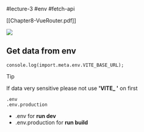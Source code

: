 #lecture-3 
#env #fetch-api 

[[Chapter8-VueRouter.pdf]] 

![](https://i.imgur.com/RM6bMFS.png)

## Get data from env
```JS
console.log(import.meta.env.VITE_BASE_URL);
```

>[!tip]
>If data very sensitive please not use **'VITE_ '** on first
>

```
.env
.env.production
```
- .env for **run dev**
- .env.production for **run build**